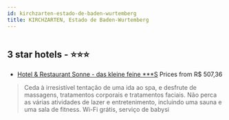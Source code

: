 ```yaml
---
id: kirchzarten-estado-de-baden-wurtemberg
title: KIRCHZARTEN, Estado de Baden-Wurtemberg
---
```


<center><img src="https://i.travelapi.com/hotels/2000000/1770000/1764300/1764286/abce9fa1_z.jpg" alt="" /></center>


##  3 star hotels - ⭐️⭐️⭐️

-    [Hotel & Restaurant Sonne - das kleine feine ***S](https://us.hurb.com/hotels/kirchzarten/hotel-restaurant-sonne-das-kleine-feine-s-HT-78CV?cmp=18055) Prices from R$ 507,36
   > Ceda à irresistível tentação de uma ida ao spa, e desfrute de massagens, tratamentos corporais e tratamentos faciais. Não perca as várias atividades de lazer e entretenimento, incluindo uma sauna e uma sala de fitness. Wi-Fi grátis, serviço de babysi
